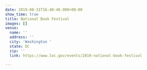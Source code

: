 ```yaml
---
date: 2019-08-31T16:40:40.000+00:00
show_time: true
title: National Book Festival
images: []
venue:
  name: ''
  address: ''
  city: 'Washington '
  state: DC
  zip: ''
  link: https://www.loc.gov/events/2019-national-book-festival

---
```

